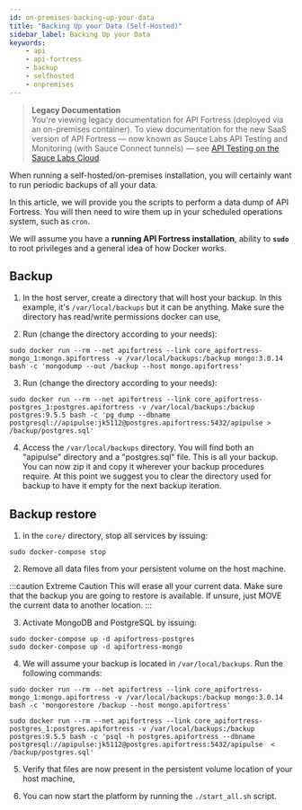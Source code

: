 ```yaml
---
id: on-premises-backing-up-your-data
title: "Backing Up your Data (Self-Hosted)"
sidebar_label: Backing Up your Data
keywords:
    - api
    - api-fortress
    - backup
    - selfhosted
    - onpremises
---
```


<head>
  <meta name="robots" content="noindex" />
</head>

>**Legacy Documentation**<br/>You're viewing legacy documentation for API Fortress (deployed via an on-premises container). To view documentation for the new SaaS version of API Fortress &#8212; now known as Sauce Labs API Testing and Monitoring (with Sauce Connect tunnels) &#8212; see [API Testing on the Sauce Labs Cloud](/api-testing/).

When running a self-hosted/on-premises installation, you will certainly want to run periodic backups of all your data.

In this article, we will provide you the scripts to perform a data dump of API Fortress. You will then need to wire them up in your scheduled operations system, such as `cron`.

We will assume you have a **running API Fortress installation**, ability to **`sudo`** to root privileges and a general idea of how Docker works.

## Backup

1. In the host server, create a directory that will host your backup. In this example, it's `/var/local/backups` but it can be anything. Make sure the directory has read/write permissions docker can use,

2. Run (change the directory according to your needs):

```
sudo docker run --rm --net apifortress --link core_apifortress-mongo_1:mongo.apifortress -v /var/local/backups:/backup mongo:3.0.14 bash -c 'mongodump --out /backup --host mongo.apifortress'
```

3. Run (change the directory according to your needs):

```
sudo docker run --rm --net apifortress --link core_apifortress-postgres_1:postgres.apifortress -v /var/local/backups:/backup postgres:9.5.5 bash -c 'pg_dump --dbname postgresql://apipulse:jk5112@postgres.apifortress:5432/apipulse > /backup/postgres.sql'
```

4. Access the `/var/local/backups` directory. You will find both an "apipulse" directory and a "postgres.sql" file. This is all your backup. You can now zip it and copy it wherever your backup procedures require. At this point we suggest you to clear the directory used for backup to have it empty for the next backup iteration.

## Backup restore

1. in the `core/` directory, stop all services by issuing:

```
sudo docker-compose stop
```

2. Remove all data files from your persistent volume on the host machine.

:::caution Extreme Caution
This will erase all your current data. Make sure that the backup you are going to restore is available. If unsure, just MOVE the current data to another location.
:::

3. Activate MongoDB and PostgreSQL by issuing:

```
sudo docker-compose up -d apifortress-postgres
sudo docker-compose up -d apifortress-mongo
```

4. We will assume your backup is located in `/var/local/backups`. Run the following commands:
```
sudo docker run --rm --net apifortress --link core_apifortress-mongo_1:mongo.apifortress -v /var/local/backups:/backup mongo:3.0.14 bash -c 'mongorestore /backup --host mongo.apifortress'

sudo docker run --rm --net apifortress --link core_apifortress-postgres_1:postgres.apifortress -v /var/local/backups:/backup postgres:9.5.5 bash -c 'psql -h postgres.apifortress --dbname postgresql://apipulse:jk5112@postgres.apifortress:5432/apipulse  < /backup/postgres.sql'
```

5. Verify that files are now present in the persistent volume location of your host machine,

6. You can now start the platform by running the `./start_all.sh` script.
